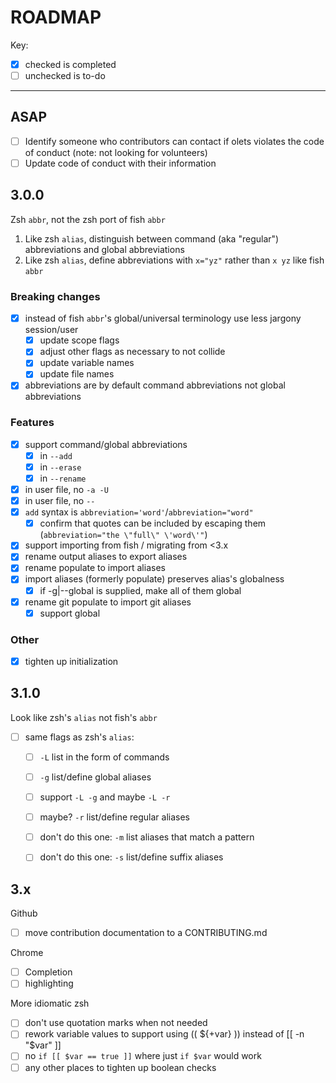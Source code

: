 # ROADMAP

Key:

- [x] checked is completed
- [ ] unchecked is to-do

---

## ASAP

- [ ] Identify someone who contributors can contact if olets violates the code of conduct (note: not looking for volunteers)
- [ ] Update code of conduct with their information

## 3.0.0

Zsh `abbr`, not the zsh port of fish `abbr`

1. Like zsh `alias`, distinguish between command (aka "regular") abbreviations and global abbreviations
1. Like zsh `alias`, define abbreviations with `x="yz"` rather than `x yz` like fish `abbr`

### Breaking changes

- [x] instead of fish `abbr`'s global/universal terminology use less jargony session/user
	- [x] update scope flags
	- [x] adjust other flags as necessary to not collide
	- [x] update variable names
	- [x] update file names
- [x] abbreviations are by default command abbreviations not global abbreviations

### Features

- [x] support command/global abbreviations
  - [x] in `--add`
  - [x] in `--erase`
  - [x] in `--rename`
- [x] in user file, no `-a -U`
- [x] in user file, no `--`
- [x] `add` syntax is `abbreviation='word'`/`abbreviation="word"`
	- [x] confirm that quotes can be included by escaping them (`abbreviation="the \"full\" \'word\'"`)
- [x] support importing from fish / migrating from <3.x
- [x] rename output aliases to export aliases
- [x] rename populate to import aliases
- [x] import aliases (formerly populate) preserves alias's globalness
  - [x] if -g|--global is supplied, make all of them global
- [x] rename git populate to import git aliases
	- [x] support global

### Other

- [x] tighten up initialization

## 3.1.0

Look like zsh's `alias` not fish's `abbr`

- [ ] same flags as zsh's `alias`:
	- [ ] `-L` list in the form of commands
	- [ ] `-g` list/define global aliases
	- [ ] support `-L -g` and maybe `-L -r`
	- [ ] maybe? `-r` list/define regular aliases
	- [ ] don't do this one: `-m` list aliases that match a pattern
	- [ ] don't do this one: `-s` list/define suffix aliases


## 3.x

Github

- [ ] move contribution documentation to a CONTRIBUTING.md

Chrome

- [ ] Completion
- [ ] highlighting

More idiomatic zsh

- [ ] don't use quotation marks when not needed
- [ ] rework variable values to support using (( ${+var} )) instead of [[ -n "$var" ]]
- [ ] no `if [[ $var == true ]]` where just  `if $var` would work
- [ ] any other places to tighten up boolean checks
